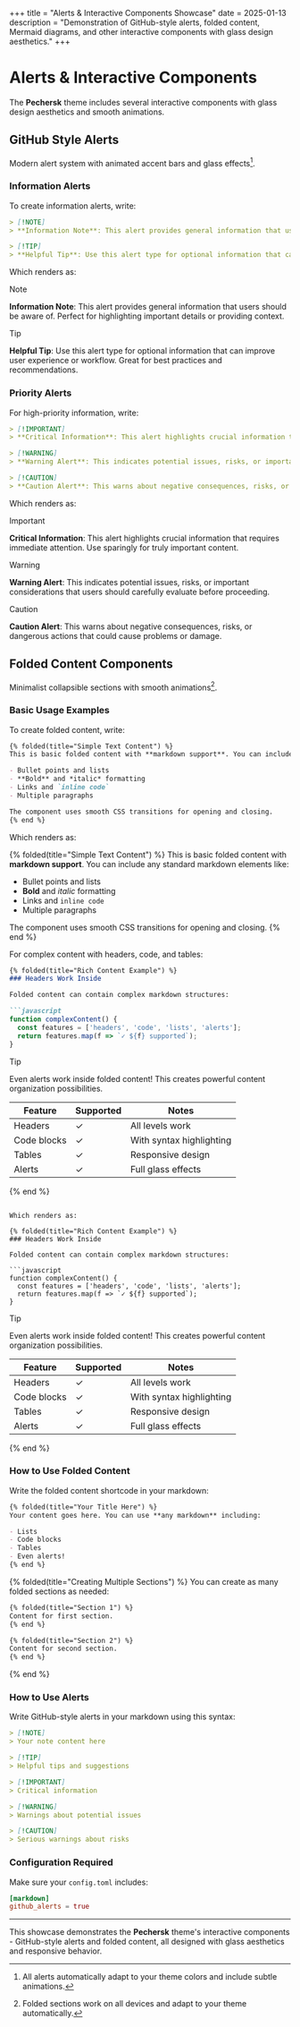 +++
title = "Alerts & Interactive Components Showcase"
date = 2025-01-13
description = "Demonstration of GitHub-style alerts, folded content, Mermaid diagrams, and other interactive components with glass design aesthetics."
+++

# Alerts & Interactive Components

The **Pechersk** theme includes several interactive components with glass design aesthetics and smooth animations.

## GitHub Style Alerts

Modern alert system with animated accent bars and glass effects[^alerts-note].

### Information Alerts

To create information alerts, write:

```md
> [!NOTE]
> **Information Note**: This alert provides general information that users should be aware of. Perfect for highlighting important details or providing context.

> [!TIP]
> **Helpful Tip**: Use this alert type for optional information that can improve user experience or workflow. Great for best practices and recommendations.
```

Which renders as:

> [!NOTE]
> **Information Note**: This alert provides general information that users should be aware of. Perfect for highlighting important details or providing context.

> [!TIP]
> **Helpful Tip**: Use this alert type for optional information that can improve user experience or workflow. Great for best practices and recommendations.

### Priority Alerts

For high-priority information, write:

```md
> [!IMPORTANT]
> **Critical Information**: This alert highlights crucial information that requires immediate attention. Use sparingly for truly important content.

> [!WARNING]
> **Warning Alert**: This indicates potential issues, risks, or important considerations that users should carefully evaluate before proceeding.

> [!CAUTION]
> **Caution Alert**: This warns about negative consequences, risks, or dangerous actions that could cause problems or damage.
```

Which renders as:

> [!IMPORTANT]
> **Critical Information**: This alert highlights crucial information that requires immediate attention. Use sparingly for truly important content.

> [!WARNING]
> **Warning Alert**: This indicates potential issues, risks, or important considerations that users should carefully evaluate before proceeding.

> [!CAUTION]
> **Caution Alert**: This warns about negative consequences, risks, or dangerous actions that could cause problems or damage.

[^alerts-note]: All alerts automatically adapt to your theme colors and include subtle animations.

## Folded Content Components

Minimalist collapsible sections with smooth animations[^folded-note].

### Basic Usage Examples

To create folded content, write:

```md
{% folded(title="Simple Text Content") %}
This is basic folded content with **markdown support**. You can include any standard markdown elements like:

- Bullet points and lists
- **Bold** and *italic* formatting  
- Links and `inline code`
- Multiple paragraphs

The component uses smooth CSS transitions for opening and closing.
{% end %}
```

Which renders as:

{% folded(title="Simple Text Content") %}
This is basic folded content with **markdown support**. You can include any standard markdown elements like:

- Bullet points and lists
- **Bold** and *italic* formatting  
- Links and `inline code`
- Multiple paragraphs

The component uses smooth CSS transitions for opening and closing.
{% end %}

For complex content with headers, code, and tables:

```md
{% folded(title="Rich Content Example") %}
### Headers Work Inside

Folded content can contain complex markdown structures:

```javascript
function complexContent() {
  const features = ['headers', 'code', 'lists', 'alerts'];
  return features.map(f => `✓ ${f} supported`);
}
```

> [!TIP]
> Even alerts work inside folded content! This creates powerful content organization possibilities.

| Feature | Supported | Notes |
|---------|-----------|-------|
| Headers | ✓ | All levels work |
| Code blocks | ✓ | With syntax highlighting |
| Tables | ✓ | Responsive design |
| Alerts | ✓ | Full glass effects |
{% end %}
```

Which renders as:

{% folded(title="Rich Content Example") %}
### Headers Work Inside

Folded content can contain complex markdown structures:

```javascript
function complexContent() {
  const features = ['headers', 'code', 'lists', 'alerts'];
  return features.map(f => `✓ ${f} supported`);
}
```

> [!TIP]
> Even alerts work inside folded content! This creates powerful content organization possibilities.

| Feature | Supported | Notes |
|---------|-----------|-------|
| Headers | ✓ | All levels work |
| Code blocks | ✓ | With syntax highlighting |
| Tables | ✓ | Responsive design |
| Alerts | ✓ | Full glass effects |
{% end %}

### How to Use Folded Content

Write the folded content shortcode in your markdown:

```markdown
{% folded(title="Your Title Here") %}
Your content goes here. You can use **any markdown** including:

- Lists
- Code blocks
- Tables
- Even alerts!
{% end %}
```

{% folded(title="Creating Multiple Sections") %}
You can create as many folded sections as needed:

```markdown
{% folded(title="Section 1") %}
Content for first section.
{% end %}

{% folded(title="Section 2") %}
Content for second section.
{% end %}
```
{% end %}

[^folded-note]: Folded sections work on all devices and adapt to your theme automatically.


### How to Use Alerts

Write GitHub-style alerts in your markdown using this syntax:

```markdown
> [!NOTE]
> Your note content here

> [!TIP] 
> Helpful tips and suggestions

> [!IMPORTANT]
> Critical information

> [!WARNING]
> Warnings about potential issues

> [!CAUTION]
> Serious warnings about risks
```


### Configuration Required

Make sure your `config.toml` includes:

```toml
[markdown]
github_alerts = true
```

---

This showcase demonstrates the **Pechersk** theme's interactive components - GitHub-style alerts and folded content, all designed with glass aesthetics and responsive behavior.
